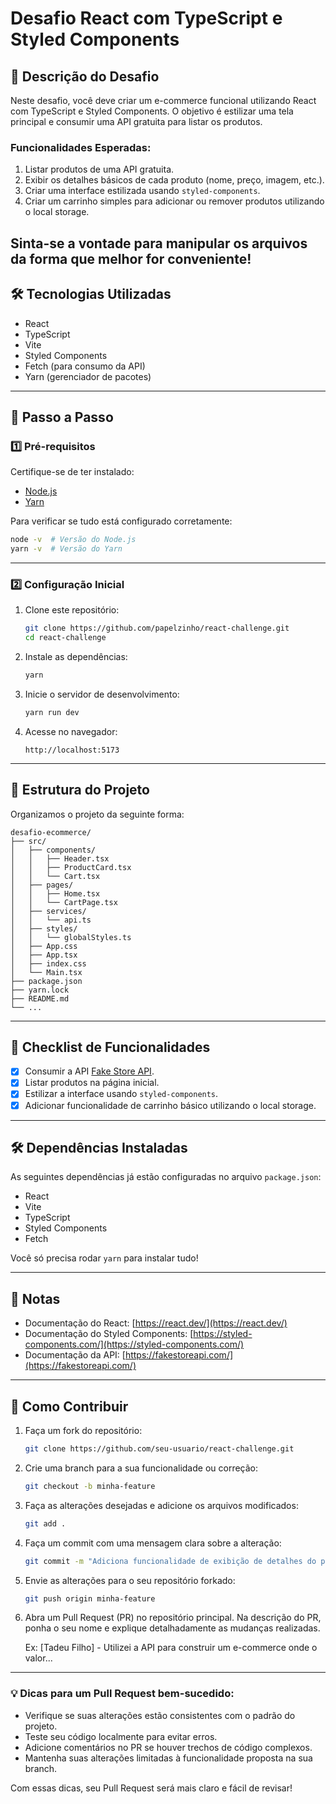 # Desafio React com TypeScript e Styled Components

## 📝 Descrição do Desafio

Neste desafio, você deve criar um e-commerce funcional utilizando React com TypeScript e Styled Components. O objetivo é estilizar uma tela principal e consumir uma API gratuita para listar os produtos.

### Funcionalidades Esperadas:

1. Listar produtos de uma API gratuita.
2. Exibir os detalhes básicos de cada produto (nome, preço, imagem, etc.).
3. Criar uma interface estilizada usando `styled-components`.
4. Criar um carrinho simples para adicionar ou remover produtos utilizando o local storage.

## Sinta-se a vontade para manipular os arquivos da forma que melhor for conveniente!

## 🛠 Tecnologias Utilizadas

- React
- TypeScript
- Vite
- Styled Components
- Fetch (para consumo da API)
- Yarn (gerenciador de pacotes)

---

## 🚀 Passo a Passo

### 1️⃣ Pré-requisitos

Certifique-se de ter instalado:

- [Node.js](https://nodejs.org)
- [Yarn](https://yarnpkg.com/getting-started/install)

Para verificar se tudo está configurado corretamente:

```bash
node -v  # Versão do Node.js
yarn -v  # Versão do Yarn
```

---

### 2️⃣ Configuração Inicial

1. Clone este repositório:

   ```bash
   git clone https://github.com/papelzinho/react-challenge.git
   cd react-challenge
   ```

2. Instale as dependências:

   ```bash
   yarn
   ```

3. Inicie o servidor de desenvolvimento:

   ```bash
   yarn run dev
   ```

4. Acesse no navegador:
   ```
   http://localhost:5173
   ```

---

## 📜 Estrutura do Projeto

Organizamos o projeto da seguinte forma:

```
desafio-ecommerce/
├── src/
│   ├── components/
│   │   ├── Header.tsx
│   │   ├── ProductCard.tsx
│   │   └── Cart.tsx
│   ├── pages/
│   │   ├── Home.tsx
│   │   └── CartPage.tsx
│   ├── services/
│   │   └── api.ts
│   ├── styles/
│   │   └── globalStyles.ts
│   ├── App.css
│   ├── App.tsx
│   ├── index.css
│   └── Main.tsx
├── package.json
├── yarn.lock
├── README.md
└── ...
```

---

## 📝 Checklist de Funcionalidades

- [x] Consumir a API [Fake Store API](https://fakestoreapi.com/).
- [x] Listar produtos na página inicial.
- [x] Estilizar a interface usando `styled-components`.
- [x] Adicionar funcionalidade de carrinho básico utilizando o local storage.

---

## 🛠 Dependências Instaladas

As seguintes dependências já estão configuradas no arquivo `package.json`:

- React
- Vite
- TypeScript
- Styled Components
- Fetch

Você só precisa rodar `yarn` para instalar tudo!

---

## 📜 Notas

- Documentação do React: [https://react.dev/](https://react.dev/)
- Documentação do Styled Components: [https://styled-components.com/](https://styled-components.com/)
- Documentação da API: [https://fakestoreapi.com/](https://fakestoreapi.com/)

---

## 🤝 Como Contribuir

1. Faça um fork do repositório:

   ```bash
   git clone https://github.com/seu-usuario/react-challenge.git
   ```

2. Crie uma branch para a sua funcionalidade ou correção:

   ```bash
   git checkout -b minha-feature
   ```

3. Faça as alterações desejadas e adicione os arquivos modificados:

   ```bash
   git add .
   ```

4. Faça um commit com uma mensagem clara sobre a alteração:

   ```bash
   git commit -m "Adiciona funcionalidade de exibição de detalhes do produto"
   ```

5. Envie as alterações para o seu repositório forkado:

   ```bash
   git push origin minha-feature
   ```

6. Abra um Pull Request (PR) no repositório principal. Na descrição do PR, ponha o seu nome e explique detalhadamente as mudanças realizadas.

   Ex: [Tadeu Filho] - Utilizei a API para construir um e-commerce onde o valor...

---

### 💡 Dicas para um Pull Request bem-sucedido:

- Verifique se suas alterações estão consistentes com o padrão do projeto.
- Teste seu código localmente para evitar erros.
- Adicione comentários no PR se houver trechos de código complexos.
- Mantenha suas alterações limitadas à funcionalidade proposta na sua branch.

Com essas dicas, seu Pull Request será mais claro e fácil de revisar!
